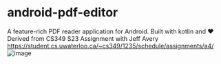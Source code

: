 # android-pdf-editor
A feature-rich PDF reader application for Android. Built with kotlin and ❤️
<br>
Derived from CS349 S23 Assignment with Jeff Avery
<br>
https://student.cs.uwaterloo.ca/~cs349/1235/schedule/assignments/a4/
<br>
![image](https://github.com/script-jpg/android-pdf-editor/assets/61169805/63d41ceb-7250-45f2-9bde-9e8538d1cfe3)
